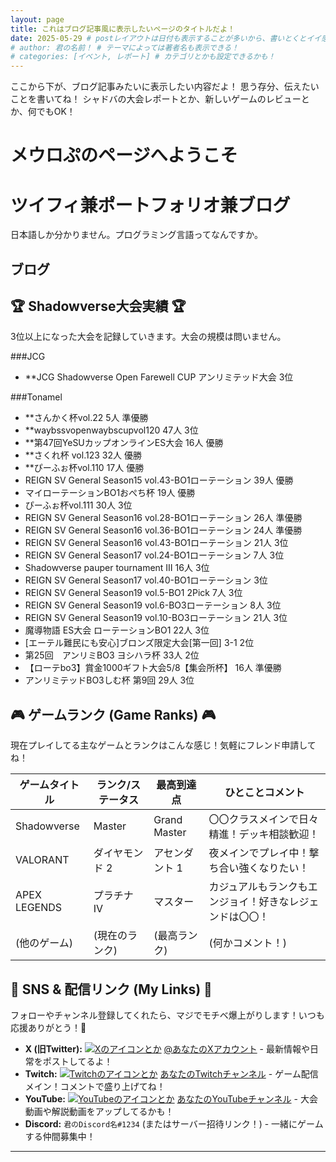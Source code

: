 ```yaml
---
layout: page
title: これはブログ記事風に表示したいページのタイトルだよ！
date: 2025-05-29 # postレイアウトは日付も表示することが多いから、書いとくとイイ感じ！
# author: 君の名前！ # テーマによっては著者名も表示できる！
# categories: [イベント, レポート] # カテゴリとかも設定できるかも！
---
```


ここから下が、ブログ記事みたいに表示したい内容だよ！
思う存分、伝えたいことを書いてね！
シャドバの大会レポートとか、新しいゲームのレビューとか、何でもOK！

# メウロぷのページへようこそ
# ツイフィ兼ポートフォリオ兼ブログ

日本語しか分かりません。プログラミング言語ってなんですか。

## ブログ

## 🏆 Shadowverse大会実績 🏆

3位以上になった大会を記録していきます。大会の規模は問いません。

###JCG
* **JCG Shadowverse Open Farewell CUP アンリミテッド大会 3位

###Tonamel
* **さんかく杯vol.22 5人 準優勝
* **waybssvopenwaybscupvol120 47人 3位
* **第47回YeSUカップオンラインES大会 16人 優勝
* **さくれ杯 vol.123 32人 優勝
* **ぴーふぉ杯vol.110 17人 優勝
* REIGN SV General Season15 vol.43-BO1ローテーション 39人 優勝
* マイローテーションBO1おぺち杯 19人 優勝
* ぴーふぉ杯vol.111 30人 3位
* REIGN SV General Season16 vol.28-BO1ローテーション 26人 準優勝
* REIGN SV General Season16 vol.36-BO1ローテーション 24人 準優勝
* REIGN SV General Season16 vol.43-BO1ローテーション 21人 3位
* REIGN SV General Season17 vol.24-BO1ローテーション 7人 3位
* Shadowverse pauper tournament Ⅲ 16人 3位
* REIGN SV General Season17 vol.40-BO1ローテーション 3位
* REIGN SV General Season19 vol.5-BO1 2Pick 7人 3位
* REIGN SV General Season19 vol.6-BO3ローテーション 8人 3位
* REIGN SV General Season19 vol.10-BO3ローテーション 21人 3位
* 魔導物語 ES大会 ローテーションBO1 22人 3位
* [エーテル難民にも安心]ブロンズ限定大会[第一回] 3-1 2位
* 第25回　アンリミBO3 ヨシハラ杯 33人 2位
* 【ローテbo3】賞金1000ギフト大会5/8【集会所杯】 16人 準優勝
* アンリミテッドBO3しむ杯 第9回 29人 3位

## 🎮 ゲームランク (Game Ranks) 🎮

現在プレイしてる主なゲームとランクはこんな感じ！気軽にフレンド申請してね！

| ゲームタイトル     | ランク/ステータス | 最高到達点     | ひとことコメント                               |
|----------------|---------------|------------|--------------------------------------------|
| Shadowverse    | Master        | Grand Master | 〇〇クラスメインで日々精進！デッキ相談歓迎！        |
| VALORANT       | ダイヤモンド 2   | アセンダント 1 | 夜メインでプレイ中！撃ち合い強くなりたい！        |
| APEX LEGENDS   | プラチナ IV     | マスター     | カジュアルもランクもエンジョイ！好きなレジェンドは〇〇！ |
| (他のゲーム)    | (現在のランク)   | (最高ランク) | (何かコメント！)                               |

## 🔗 SNS & 配信リンク (My Links) 🔗

フォローやチャンネル登録してくれたら、マジでモチベ爆上がりします！いつも応援ありがとう！💖

* **X (旧Twitter):** [![Xのアイコンとか](ここにXアイコン画像のURLとかあれば)](https://twitter.com/あなたのXアカウント) [@あなたのXアカウント](https://twitter.com/あなたのXアカウント) - 最新情報や日常をポストしてるよ！
* **Twitch:** [![Twitchのアイコンとか](ここにTwitchアイコン画像のURLとかあれば)](https://twitch.tv/あなたのTwitchチャンネル) [あなたのTwitchチャンネル](https://twitch.tv/あなたのTwitchチャンネル) - ゲーム配信メイン！コメントで盛り上げてね！
* **YouTube:** [![YouTubeのアイコンとか](ここにYouTubeアイコン画像のURLとかあれば)](https://youtube.com/あなたのYouTubeチャンネル) [あなたのYouTubeチャンネル](https://youtube.com/あなたのYouTubeチャンネル) - 大会動画や解説動画をアップしてるかも！
* **Discord:** `君のDiscord名#1234` (またはサーバー招待リンク！) - 一緒にゲームする仲間募集中！

---
